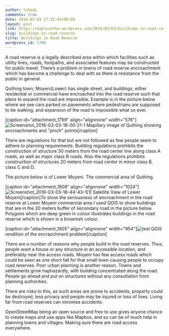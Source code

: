```yaml
---
author: tshedy
comments: true
date: 2016-03-03 17:22:03+00:00
layout: post
link: https://maplesotho.wordpress.com/2016/03/03/buildings-in-road-reserve/
slug: buildings-in-road-reserve
title: Buildings in Road Reserve
wordpress_id: 1796
---
```


A road reserve is a legally described area within which facilities such as utility lines, roads, footpaths, and associated features may be constructed for public travel. There’s a problem in towns of road reserve encroachment which has become a challenge to deal with as there is resistance from the public in general.

Quthing town, Moyeni(Lower) has single street, and buildings, either residential or commercial have encroached into the road reserve such that plans to expand the road are impossible. Example is in the picture below where we see cars parked on pavements where pedestrians are supposed to be walking, and expansion of the road is impossible what so ever.

[caption id="attachment_1799" align="alignnone" width="576"]![Screenshot_2016-03-03-18-00-21-1](https://maplesotho.files.wordpress.com/2016/03/screenshot_2016-03-03-18-00-21-1.png) Mapillary image of Quthing showing encroachments and "pinch" points[/caption]

There are regulations for that but are not followed as few people seem to adhere to planning requirements. Building regulations prohibits the construction of structure 30 meters from the road center line along class A roads, as well as major class B roads. Also the regulations prohibits construction of structures 20 meters from road center in minor class B, class C and D.

The picture below is of Lower Moyeni. The commercial area of Quthing.

[caption id="attachment_1808" align="alignnone" width="1024"]![Screenshot_2016-03-03-18-44-43-1[1]](https://maplesotho.files.wordpress.com/2016/03/screenshot_2016-03-03-18-44-43-11.png) Satellite View of Lower Moyeni[/caption]To show the seriousness of encroachment in the road reserve at Lower Moyeni commercial area I used QGIS to show buildings that are in the 20 meters buffer of secondary road in the picture below. Polygons which are deep green in colour illustrates buildings in the road reserve which is shown in a brownish colour.

[caption id="attachment_1805" align="alignnone" width="954"]![test](https://maplesotho.files.wordpress.com/2016/03/test.png) QGIS rendition of the encraochment problem[/caption]



There are a number of reasons why people build in the road reserves. Thus, people want a house or any structure in an accessible location, and preferably near the access roads. Moyeni has few access roads which could be seen as one short fall for that small town causing people to occupy road reserves. Poor urban planning is another reason. Towns and settlements grow haphazardly, with building concentrated along the road. People go ahead and put on structures without any consultation from planning authorities.

There are risks to this, as such areas are prone to accidents, property could be destroyed, less privacy and people may be injured or loss of lives. Living far from road reserves can minimise accidents.

OpenStreetMap being an open source and free to use gives anyone chance to create maps and use apps like Mapbox, and so can be of much help in planning towns and villages. Making sure there are road access everywhere.
